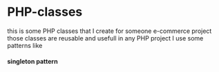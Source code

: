 # PHP-classes

this is some PHP classes that I create for someone e-commerce project
those classes are reusable and usefull in any PHP project
I use some patterns like 
#### singleton pattern
